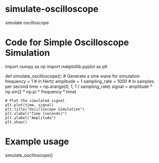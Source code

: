 # simulate-oscilloscope
simulate oscilloscope
# Code for Simple Oscilloscope Simulation
import numpy as np
import matplotlib.pyplot as plt

def simulate_oscilloscope():
    # Generate a sine wave for simulation
    frequency = 1  # in Hertz
    amplitude = 1
    sampling_rate = 1000  # in samples per second
    time = np.arange(0, 1, 1 / sampling_rate)
    signal = amplitude * np.sin(2 * np.pi * frequency * time)

    # Plot the simulated signal
    plt.plot(time, signal)
    plt.title("Oscilloscope Simulation")
    plt.xlabel("Time (seconds)")
    plt.ylabel("Amplitude")
    plt.show()

# Example usage
simulate_oscilloscope()
